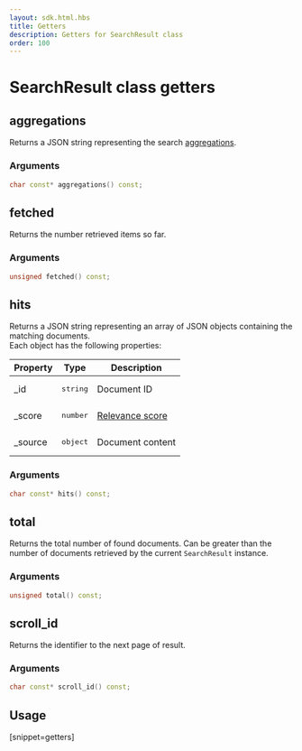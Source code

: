 ```yaml
---
layout: sdk.html.hbs
title: Getters
description: Getters for SearchResult class
order: 100
---
```


# SearchResult class getters

## aggregations

Returns a JSON string representing the search [aggregations](https://www.elastic.co/guide/en/elasticsearch/reference/6.5/search-aggregations.html).  

### Arguments

```cpp
char const* aggregations() const;
```

## fetched

Returns the number retrieved items so far.  

### Arguments

```cpp
unsigned fetched() const;
```

## hits

Returns a JSON string representing an array of JSON objects containing the matching documents.  
Each object has the following properties:

| Property | Type | Description |
| -------- | ---- | ----------- |
| _id | <pre>string</pre> | Document ID |
| _score | <pre>number</pre> | [Relevance score](https://www.elastic.co/guide/en/elasticsearch/guide/current/relevance-intro.html) |
| _source | <pre>object</pre> | Document content |

### Arguments

```cpp
char const* hits() const;
```

## total

Returns the total number of found documents. 
Can be greater than the number of documents retrieved by the current `SearchResult` instance.

### Arguments

```cpp
unsigned total() const;
```

## scroll_id

Returns the identifier to the next page of result.

### Arguments

```cpp
char const* scroll_id() const;
```

## Usage

[snippet=getters]
